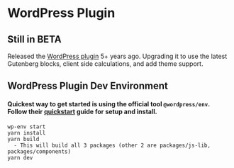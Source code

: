 # WordPress Plugin

## Still in BETA

Released the [WordPress plugin](https://wordpress.org/plugins/beautiful-salat/) 5+ years ago. Upgrading it to use the latest Gutenberg blocks, client side calculations, and add theme support.

## WordPress Plugin Dev Environment

#### Quickest way to get started is using the official tool `@wordpress/env`. Follow their [quickstart](https://developer.wordpress.org/block-editor/reference-guides/packages/packages-env/#quick-tldr-instructions) guide for setup and install.

```
wp-env start
yarn install
yarn build
  - This will build all 3 packages (other 2 are packages/js-lib, packages/components)
yarn dev
```

